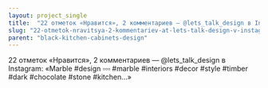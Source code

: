 ```yaml
---
layout: project_single
title:  "22 отметок «Нравится», 2 комментариев — @lets_talk_design в Instagram: «Marble #design ️️️ #marble #interiors #decor #style #timber #dark #chocolate #stone #kitchen…»"
slug: "22-otmetok-nravitsya-2-kommentariev-at-lets-talk-design-v-instagram-marble-design-marble-interiors-decor-style-timber-dark-chocolate-stone-kitchen"
parent: "black-kitchen-cabinets-design"
---
```

22 отметок «Нравится», 2 комментариев — @lets_talk_design в Instagram: «Marble #design ▫️▫️▫️ #marble #interiors #decor #style #timber #dark #chocolate #stone #kitchen…»